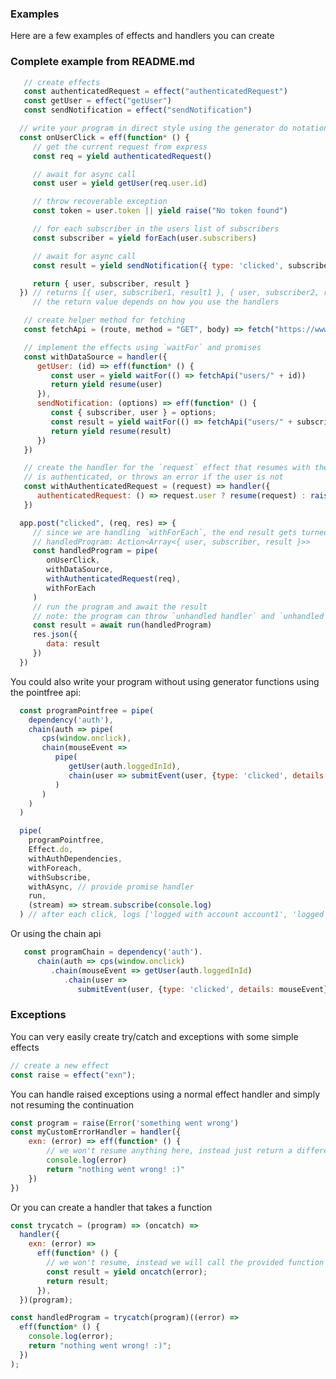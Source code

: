 ### Examples

Here are a few examples of effects and handlers you can create

### Complete example from README.md

```javascript
   // create effects
   const authenticatedRequest = effect("authenticatedRequest")
   const getUser = effect("getUser")
   const sendNotification = effect("sendNotification")

  // write your program in direct style using the generator do notation
  const onUserClick = eff(function* () {
     // get the current request from express
     const req = yield authenticatedRequest()

     // await for async call
     const user = yield getUser(req.user.id)

     // throw recoverable exception
     const token = user.token || yield raise("No token found")

     // for each subscriber in the users list of subscribers
     const subscriber = yield forEach(user.subscribers)

     // await for async call
     const result = yield sendNotification({ type: 'clicked', subscriber, details: mouseEvent, user, token })

     return { user, subscriber, result }
  }) // returns [{ user, subscriber1, result1 }, { user, subscriber2, result2 }, ...],
     // the return value depends on how you use the handlers

   // create helper method for fetching
   const fetchApi = (route, method = "GET", body) => fetch("https://www.myapi.com/" + route, {method, body: JSON.stringify(body) }).then(res => res.json())

   // implement the effects using `waitFor` and promises
   const withDataSource = handler({
      getUser: (id) => eff(function* () {
         const user = yield waitFor(() => fetchApi("users/" + id))
         return yield resume(user)
      }),
      sendNotification: (options) => eff(function* () {
         const { subscriber, user } = options;
         const result = yield waitFor(() => fetchApi("users/" + subscriber.id + "/send", "POST", options))
         return yield resume(result)
      })
   })

   // create the handler for the `request` effect that resumes with the request if the user
   // is authenticated, or throws an error if the user is not
   const withAuthenticatedRequest = (request) => handler({
      authenticatedRequest: () => request.user ? resume(request) : raise(new Error("User is not authenticated"))
   })

  app.post("clicked", (req, res) => {
     // since we are handling `withForEach`, the end result gets turned into an array
     // handledProgram: Action<Array<{ user, subscriber, result }>>
     const handledProgram = pipe(
        onUserClick,
        withDataSource,
        withAuthenticatedRequest(req),
        withForEach
     )
     // run the program and await the result
     // note: the program can throw `unhandled handler` and `unhandled exception`
     const result = await run(handledProgram)
     res.json({
        data: result
     })
  })

```

You could also write your program without using generator functions using the pointfree api:

```javascript
  const programPointfree = pipe(
    dependency('auth'),
    chain(auth => pipe(
       cps(window.onclick),
       chain(mouseEvent =>
          pipe(
             getUser(auth.loggedInId),
             chain(user => submitEvent(user, {type: 'clicked', details: mouseEvent}))
          )
       )
    )
  )

  pipe(
    programPointfree,
    Effect.do,
    withAuthDependencies,
    withForeach,
    withSubscribe,
    withAsync, // provide promise handler
    run,
    (stream) => stream.subscribe(console.log)
  ) // after each click, logs ['logged with account account1', 'logged with account account2', ...]
```

Or using the chain api

```javascript
   const programChain = dependency('auth').
      chain(auth => cps(window.onclick)
         .chain(mouseEvent => getUser(auth.loggedInId)
            .chain(user => 
               submitEvent(user, {type: 'clicked', details: mouseEvent}))))
```

### Exceptions

You can very easily create try/catch and exceptions with some simple effects

```javascript
// create a new effect
const raise = effect("exn");
```

You can handle raised exceptions using a normal effect handler and simply not resuming the continuation

```javascript
const program = raise(Error('something went wrong')
const myCustomErrorHandler = handler({
    exn: (error) => eff(function* () {
        // we won't resume anything here, instead just return a different answer
        console.log(error)
        return "nothing went wrong! :)"
    })
})
```

Or you can create a handler that takes a function

```javascript
const trycatch = (program) => (oncatch) =>
  handler({
    exn: (error) =>
      eff(function* () {
        // we won't resume, instead we will call the provided function and return its result
        const result = yield oncatch(error);
        return result;
      }),
  })(program);

const handledProgram = trycatch(program)((error) =>
  eff(function* () {
    console.log(error);
    return "nothing went wrong! :)";
  })
);
```

<!--
### Other examples
Hopefully I will add some new examples here soon, but for now you can find some examples of effects and handlers here:

https://github.com/nythrox/effects.js/blob/master/core_effects.js -->
